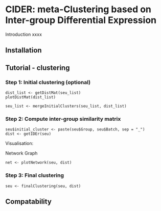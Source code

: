 # CIDER: meta-Clustering based on Inter-group Differential Expression

Introduction xxxx

## Installation



## Tutorial - clustering



### Step 1: Initial clustering (optional)

```
dist_list <- getDistMat(seu_list)
plotDistMat(dist_list)
```

```
seu_list <- mergeInitialClusters(seu_list, dist_list)
```

### Step 2: Compute inter-group similarity matrix


```
seu$initial_cluster <- paste(seu$Group, seu$Batch, sep = "_")
dist <- getIDEr(seu)
```


Visualisation:

Network Graph

```
net <- plotNetwork(seu, dist)
```




### Step 3: Final clustering



```
seu <- finalClustering(seu, dist)
```


## Compatability





